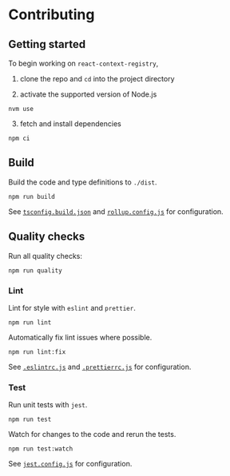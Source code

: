 # Contributing

## Getting started

To begin working on `react-context-registry`,

1. clone the repo and `cd` into the project directory

2. activate the supported version of Node.js

```
nvm use
```

3. fetch and install dependencies

```
npm ci
```

## Build

Build the code and type definitions to `./dist`.

```
npm run build
```

See [`tsconfig.build.json`](./tsconfig.build.json) and [`rollup.config.js`](./rollup.config.js) for configuration.

## Quality checks

Run all quality checks:

```
npm run quality
```

### Lint

Lint for style with `eslint` and `prettier`.

```
npm run lint
```

Automatically fix lint issues where possible.

```
npm run lint:fix
```

See [`.eslintrc.js`](./.eslintrc.js) and [`.prettierrc.js`](./.prettierrc.js) for configuration.

### Test

Run unit tests with `jest`.

```
npm run test
```

Watch for changes to the code and rerun the tests.

```
npm run test:watch
```

See [`jest.config.js`](./jest.config.js) for configuration.
